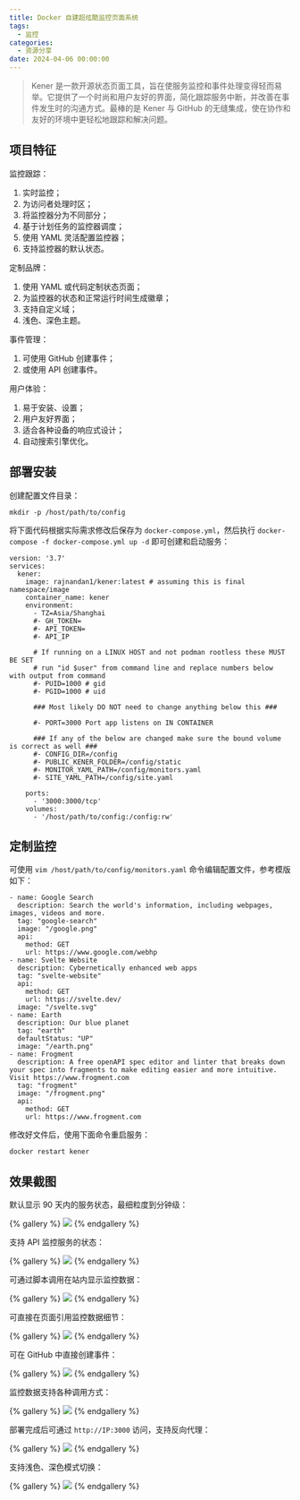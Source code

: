 ```yaml
---
title: Docker 自建超炫酷监控页面系统
tags:
  - 监控
categories:
  - 资源分享
date: 2024-04-06 00:00:00
---
```


> Kener 是一款开源状态页面工具，旨在使服务监控和事件处理变得轻而易举。它提供了一个时尚和用户友好的界面，简化跟踪服务中断，并改善在事件发生时的沟通方式。最棒的是 Kener 与 GitHub 的无缝集成，使在协作和友好的环境中更轻松地跟踪和解决问题。

<!-- more -->

## 项目特征

监控跟踪：

1. 实时监控；
2. 为访问者处理时区；
3. 将监控器分为不同部分；
4. 基于计划任务的监控器调度；
5. 使用 YAML 灵活配置监控器；
6. 支持监控器的默认状态。

定制品牌：

1. 使用 YAML 或代码定制状态页面；
2. 为监控器的状态和正常运行时间生成徽章；
3. 支持自定义域；
4. 浅色、深色主题。

事件管理：

1. 可使用 GitHub 创建事件；
2. 或使用 API 创建事件。

用户体验：

1. 易于安装、设置；
2. 用户友好界面；
3. 适合各种设备的响应式设计；
4. 自动搜索引擎优化。

## 部署安装

创建配置文件目录：

```
mkdir -p /host/path/to/config
```

将下面代码根据实际需求修改后保存为 `docker-compose.yml`，然后执行 `docker-compose -f docker-compose.yml up -d` 即可创建和启动服务：

```
version: '3.7'
services:
  kener:
    image: rajnandan1/kener:latest # assuming this is final namespace/image
    container_name: kener
    environment:
      - TZ=Asia/Shanghai
      #- GH_TOKEN=
      #- API_TOKEN=
      #- API_IP

      # If running on a LINUX HOST and not podman rootless these MUST BE SET
      # run "id $user" from command line and replace numbers below with output from command
      #- PUID=1000 # gid
      #- PGID=1000 # uid

      ### Most likely DO NOT need to change anything below this ###

      #- PORT=3000 Port app listens on IN CONTAINER

      ### If any of the below are changed make sure the bound volume is correct as well ###
      #- CONFIG_DIR=/config
      #- PUBLIC_KENER_FOLDER=/config/static
      #- MONITOR_YAML_PATH=/config/monitors.yaml
      #- SITE_YAML_PATH=/config/site.yaml

    ports:
      - '3000:3000/tcp'
    volumes:
      - '/host/path/to/config:/config:rw'
```

## 定制监控

可使用 `vim /host/path/to/config/monitors.yaml` 命令编辑配置文件，参考模版如下：

```
- name: Google Search
  description: Search the world's information, including webpages, images, videos and more.
  tag: "google-search"
  image: "/google.png"
  api:
    method: GET
    url: https://www.google.com/webhp
- name: Svelte Website
  description: Cybernetically enhanced web apps
  tag: "svelte-website"
  api:
    method: GET
    url: https://svelte.dev/
  image: "/svelte.svg"
- name: Earth
  description: Our blue planet
  tag: "earth"
  defaultStatus: "UP"
  image: "/earth.png"
- name: Frogment
  description: A free openAPI spec editor and linter that breaks down your spec into fragments to make editing easier and more intuitive. Visit https://www.frogment.com
  tag: "frogment"
  image: "/frogment.png"
  api:
    method: GET
    url: https://www.frogment.com
```

修改好文件后，使用下面命令重启服务：

```
docker restart kener
```

## 效果截图

默认显示 90 天内的服务状态，最细粒度到分钟级：

{% gallery %}
![](https://cdn.dusays.com/2024/04/694-1.jpg)
{% endgallery %}

支持 API 监控服务的状态：

{% gallery %}
![](https://cdn.dusays.com/2024/04/694-2.jpg)
{% endgallery %}

可通过脚本调用在站内显示监控数据：

{% gallery %}
![](https://cdn.dusays.com/2024/04/694-3.jpg)
{% endgallery %}

可直接在页面引用监控数据细节：

{% gallery %}
![](https://cdn.dusays.com/2024/04/694-4.jpg)
{% endgallery %}

可在 GitHub 中直接创建事件：

{% gallery %}
![](https://cdn.dusays.com/2024/04/694-5.jpg)
{% endgallery %}

监控数据支持各种调用方式：

{% gallery %}
![](https://cdn.dusays.com/2024/04/694-6.jpg)
{% endgallery %}

部署完成后可通过 `http://IP:3000` 访问，支持反向代理：

{% gallery %}
![](https://cdn.dusays.com/2024/04/694-7.jpg)
{% endgallery %}

支持浅色、深色模式切换：

{% gallery %}
![](https://cdn.dusays.com/2024/04/694-8.jpg)
{% endgallery %}